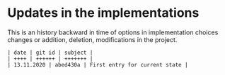 # Updates in the implementations
This is an history backward in time of options in 
implementation choices changes or addition, deletion, modifications
in the project.

    | date | git id | subject |
    | ++++ | ++++++ | +++++++ |
    | 13.11.2020 | abed430a | First entry for current state |
